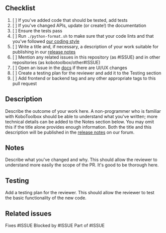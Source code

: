 ## Checklist

1. [ ] If you've added code that should be tested, add tests
2. [ ] If you've changed APIs, update (or create!) the documentation
3. [ ] Ensure the tests pass
4. [ ] Run `./python-format.sh` to make sure that your code lints and that you've followed [our coding style](https://github.com/kobotoolbox/kpi/blob/main/CONTRIBUTING.md)
5. [ ] Write a title and, if necessary, a description of your work suitable for publishing in our [release notes](https://community.kobotoolbox.org/tag/release-notes)
6. [ ] Mention any related issues in this repository (as #ISSUE) and in other repositories (as kobotoolbox/other#ISSUE)
7. [ ] Open an issue in the [docs](https://github.com/kobotoolbox/docs/issues/new) if there are UI/UX changes
8. [ ] Create a testing plan for the reviewer and add it to the Testing section
9. [ ] Add frontend or backend tag and any other appropriate tags to this pull request

## Description

Describe the outcome of your work here. A non-programmer who is familiar with KoboToolbox should be able to understand what you've written; more technical details can be added to the Notes section below. You may omit this if the title alone provides enough information. Both the title and this description will be published in the [release notes](https://community.kobotoolbox.org/tag/release-notes) on our forum.

## Notes

Describe what you've changed and why. This should allow the reviewer to understand more easily the scope of the PR. It's good to be thorough here.

## Testing

Add a testing plan for the reviewer. This should allow the reviewer to test the basic functionality of the new code.

## Related issues

Fixes #ISSUE
Blocked by #ISSUE
Part of #ISSUE
